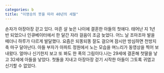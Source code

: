 ```yaml
---
categories: b
title: "이영승의 붓을 따라 40년의 세월"
---
```

손자가 아장아장 걷고 있다. 마흔 살 늦은 나이에 결혼한 아들의 첫애다. 태어난 지 1년 반 되었으나 인큐베이터에서 한 달간 자라 걸음이 조금 늦었다. 어느 날 조마조마 발을 떼더니 하루가 다르게 발달했다. 요즘은 되똥되똥 잘도 걸으며 잠시만 방심하면 천방지축 마구 달아난다. 아들 부자가 아파트 정원에서 노는 모습을 며느리가 동영상을 찍어 보내왔다. 얼마나 신기한지 보고 또 봐도 한 폭의 그림이다.나는 29세에 결혼해 첫딸을 낳고 32세에 아들을 낳았다. 첫돌을 지내고 아장아장 걷기 시작한 아들이 그토록 귀엽고 신기할 수 없었다.